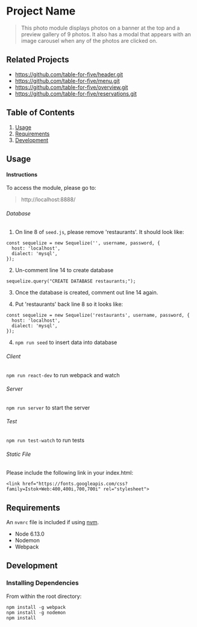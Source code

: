 # Project Name

> This photo module displays photos on a banner at the top and a preview gallery of 9 photos.  It also has a modal that appears with an image carousel when any of the photos are clicked on.

## Related Projects

  - https://github.com/table-for-five/header.git
  - https://github.com/table-for-five/menu.git
  - https://github.com/table-for-five/overview.git
  - https://github.com/table-for-five/reservations.git

## Table of Contents

1. [Usage](#Usage)
1. [Requirements](#requirements)
1. [Development](#development)

## Usage

#### Instructions

To access the module, please go to:

> http://localhost:8888/

###### Database
1) On line 8 of `seed.js`, please remove 'restaurants'. It should look like:

```
const sequelize = new Sequelize('', username, password, {
  host: 'localhost',
  dialect: 'mysql',
});
```

2) Un-comment line 14 to create database
```
sequelize.query("CREATE DATABASE restaurants;");
```

3) Once the database is created, comment out line 14 again.

4) Put 'restaurants' back line 8 so it looks like:

```
const sequelize = new Sequelize('restaurants', username, password, {
  host: 'localhost',
  dialect: 'mysql',
});
```

4) `npm run seed` to insert data into database

###### Client
`npm run react-dev` to run webpack and watch

###### Server
`npm run server` to start the server

###### Test
`npm run test-watch` to run tests

###### Static File

Please include the following link in your index.html:

```
<link href="https://fonts.googleapis.com/css?family=Istok+Web:400,400i,700,700i" rel="stylesheet">
```

## Requirements

An `nvmrc` file is included if using [nvm](https://github.com/creationix/nvm).

- Node 6.13.0
- Nodemon
- Webpack

## Development

### Installing Dependencies

From within the root directory:

```
npm install -g webpack
npm install -g nodemon
npm install
```

